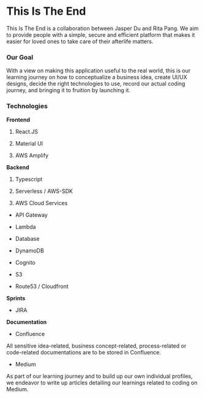 # This Is The End

This Is The End is a collaboration between Jasper Du and Rita Pang. We aim to provide people with a simple, secure and efficient platform that makes it easier for loved ones to take care of their afterlife matters.


### Our Goal

With a view on making this application useful to the real world, this is our learning journey on how to conceptualize a business idea, create UI/UX designs, decide the right technologies to use, record our actual coding journey, and bringing it to fruition by launching it.


### Technologies

**Frontend**

1. React.JS

2. Material UI

3. AWS Amplify

**Backend**

1. Typescript

2. Serverless / AWS-SDK

3. AWS Cloud Services

* API Gateway

* Lambda

* Database

* DynamoDB

* Cognito

* S3

* Route53 / Cloudfront

**Sprints**

* JIRA

**Documentation**

* Confluence

All sensitive idea-related, business concept-related, process-related or code-related documentations are to be stored in Confluence.

* Medium

As part of our learning journey and to build up our own individual profiles, we endeavor to write up articles detailing our learnings related to coding on Medium. 
